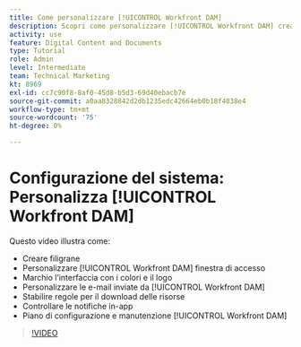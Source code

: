 ```yaml
---
title: Come personalizzare [!UICONTROL Workfront DAM]
description: Scopri come personalizzare [!UICONTROL Workfront DAM] creando filigrane, personalizzando il [!UICONTROL DAM] finestra di accesso, branding dell'interfaccia e altro ancora.
activity: use
feature: Digital Content and Documents
type: Tutorial
role: Admin
level: Intermediate
team: Technical Marketing
kt: 8969
exl-id: cc7c90f8-8af0-45d8-b5d3-69d40ebacb7e
source-git-commit: a0aa8328842d2db1235edc42664eb0b18f4038e4
workflow-type: tm+mt
source-wordcount: '75'
ht-degree: 0%

---
```


# Configurazione del sistema: Personalizza [!UICONTROL Workfront DAM]

Questo video illustra come:

* Creare filigrane
* Personalizzare [!UICONTROL Workfront DAM] finestra di accesso
* Marchio l’interfaccia con i colori e il logo
* Personalizzare le e-mail inviate da [!UICONTROL Workfront DAM]
* Stabilire regole per il download delle risorse
* Controllare le notifiche in-app
* Piano di configurazione e manutenzione [!UICONTROL Workfront DAM]

>[!VIDEO](https://video.tv.adobe.com/v/335232/?quality=12)
